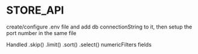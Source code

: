 # STORE_API
create/configure .env file and add db connectionString to it, then setup the port number in the same file

Handled 
.skip()
.limit()
.sort()
.select()
numericFilters
fields

